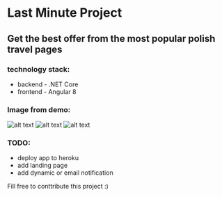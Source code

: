 ﻿# Last Minute Project
 
 ## Get the best offer from the most popular polish travel pages
 
 
 ### technology stack:
  - backend - .NET Core 
  - frontend - Angular 8

### Image from demo:
![alt text](https://i.imgur.com/YC0hw9G.png)
![alt text](https://i.imgur.com/PWeEVKH)
![alt text](https://i.imgur.com/urLWFjm)

### TODO:
- deploy app to heroku
- add landing page
- add dynamic or email notification

Fill free to conttribute this project :)
